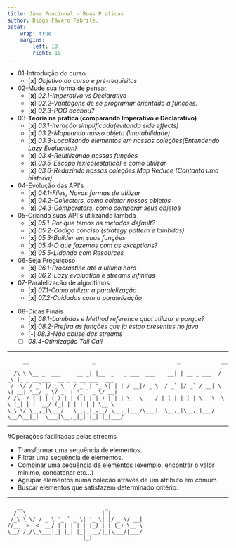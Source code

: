 ```yaml
---
title: Java Funcional - Boas Praticas
author: Diogo Fávero Fabrile.
patat:
    wrap: true
    margins:
        left: 10
        right: 10
...
```


* 01-Introdução do curso
    + [**x**] _Objetivo do curso e pré-requisitos_
* 02-Mude sua forma de pensar.
    + [**x**] _02.1-Imperativo vs Declarativo_
    + [**x**] _02.2-Vantagens de se programar orientado a funções._
    + [**x**] _02.3-POO acabou?_
* 03-**Teoria na pratica (comparando Imperativo e Declarativo)**
    + [**x**] _03.1-Iteração simplificada(evitando side effects)_
    + [**x**] _03.2-Mapeando nosso objeto (Imutabilidade)_
    + [**x**] _03.3-Localizando elementos em nossas coleções(Entendendo Lazy Evaluation)_
    + [**x**] _03.4-Reutilizando nossas funções_
    + [**x**] _03.5-Escopo lexico(estatico) e como utilizar_
    + [**x**] _03.6-Reduzindo nossas coleções Map Reduce (Contanto uma historia)_
* 04-Evolução das API's
    + [**x**] _04.1-Files, Novas formas de utilizar_
    + [**x**] _04.2-Collectors, como coletar nossos objetos_
    + [**x**] _04.3-Comparators, como comparar seus objetos_
* 05-Criando suas API's utilizando lambda
    + [**x**] _05.1-Por que temos os metodos default?_
    + [**x**] _05.2-Codigo conciso (strategy pattern e lambdas)_
    + [**x**] _05.3-Builder em suas funções_
    + [**x**] _05.4-O que fazemos com as exceptions?_
    + [**x**] _05.5-Lidando com Resources_
* 06-Seja Preguiçoso
    + [**x**] _06.1-Procrastine até a ultima hora_
    + [**x**]   _06.2-Lazy evaluation e streams infinitas_    
* 07-Paralelização de algoritimos
    + [**x**] _07.1-Como utilizar a paralelização_
    + [**x**] _07.2-Cuidados com a paralelização_
+ 08-Dicas Finais
    + [**x**] _08.1-Lambdas e Method reference qual utilizar e porque?_
    + [**x**] _08.2-Prefira as funções que ja estao presentes no java_
    + [_-_] _08.3-Não abuse das streams_
    + [ ] _08.4-Otimização Tail Call_

---
~~~~~
     __                    _                          _             __ _                                
  /\ \ \__ _  ___     __ _| |__  _   _ ___  ___    __| | __ _ ___  / _\ |_ _ __ ___  __ _ _ __ ___  ___ 
 /  \/ / _` |/ _ \   / _` | '_ \| | | / __|/ _ \  / _` |/ _` / __| \ \| __| '__/ _ \/ _` | '_ ` _ \/ __|
/ /\  / (_| | (_) | | (_| | |_) | |_| \__ \  __/ | (_| | (_| \__ \ _\ \ |_| | |  __/ (_| | | | | | \__ \
\_\ \/ \__,_|\___/   \__,_|_.__/ \__,_|___/\___|  \__,_|\__,_|___/ \__/\__|_|  \___|\__,_|_| |_| |_|___/
~~~~~

---

#Operações facilitadas pelas streams

* Transformar uma sequência de elementos.
* Filtrar uma sequência de elementos.
* Combinar uma sequência de elementos (exemplo, encontrar o valor minimo, concatenar etc...)
* Agrupar elementos numa coleção através de um atributo em comum.
* Buscar elementos que satisfazem determinado critério.

---

~~~~~
   __                          _           
  /__\_  _____ _ __ ___  _ __ | | ___  ___ 
 /_\ \ \/ / _ \ '_ ` _ \| '_ \| |/ _ \/ __|
//__  >  <  __/ | | | | | |_) | | (_) \__ \
\__/ /_/\_\___|_| |_| |_| .__/|_|\___/|___/
                        |_|                
~~~~~
